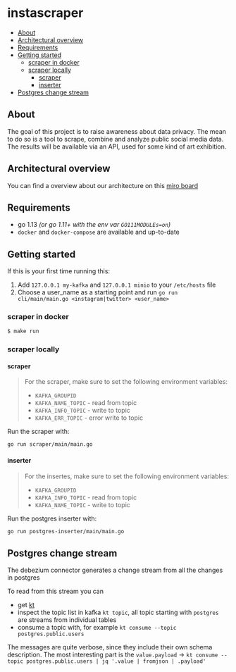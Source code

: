 # instascraper

- [About](#about)
- [Architectural overview](#architectural-overview)
- [Requirements](#requirements)
- [Getting started](#getting-started)
  - [scraper in docker](#scraper-in-docker)
  - [scraper locally](#scraper-locally)
    - [scraper](#scraper)
    - [inserter](#inserter)
- [Postgres change stream](#postgres-change-stream)

## About
The goal of this project is to raise awareness about data privacy. The mean to do so is a tool to scrape, combine and analyze public social media data.
The results will be available via an API, used for some kind of art exhibition.

## Architectural overview
You can find a overview about our architecture on this [miro board](https://miro.com/app/board/o9J_kw7a-qM=/)

## Requirements

- go 1.13 _(or go 1.11+ with the env var `GO111MODULEs=on`)_
- `docker` and `docker-compose` are available and up-to-date

## Getting started

If this is your first time running this:

1. Add `127.0.0.1 my-kafka` and `127.0.0.1 minio` to your `/etc/hosts` file
2. Choose a user_name as a starting point and run `go run cli/main/main.go <instagram|twitter> <user_name>`

### scraper in docker

```bash
$ make run
```

### scraper locally

#### scraper

> For the scraper, make sure to set the following environment variables:
> - `KAFKA_GROUPID`
> - `KAFKA_NAME_TOPIC` - read from topic
> - `KAFKA_INFO_TOPIC` - write to topic
> - `KAFKA_ERR_TOPIC` - error write to topic

Run the scraper with:
```bash
go run scraper/main/main.go
```

#### inserter

> For the insertes, make sure to set the following environment variables:
> - `KAFKA_GROUPID`
> - `KAFKA_INFO_TOPIC` - read from topic
> - `KAFKA_NAME_TOPIC` - write to topic

Run the postgres inserter with:
```bash
go run postgres-inserter/main/main.go
```

## Postgres change stream

The debezium connector generates a change stream from all the changes in postgres

To read from this stream you can

- get [kt](https://github.com/fgeller/kt)
- inspect the topic list in kafka `kt topic`, all topic starting with `postgres` are streams from individual tables
- consume a topic with, for example `kt consume --topic postgres.public.users`

The messages are quite verbose, since they include their own schema description. The most interesting part is the `value.payload` -> `kt consume --topic postgres.public.users | jq '.value | fromjson | .payload'`
